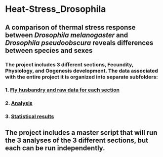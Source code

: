 # Heat-Stress_Drosophila
## A comparison of thermal stress response between _Drosophila melanogaster_ and _Drosophila pseudoobscura_ reveals differences between species and sexes

### The project includes 3 different sections, Fecundity, Physiology, and Oogenesis development. The data associated with the entire project it is organized into separate subfolders:

### 1. [Fly husbandry and raw data for each section](https://github.com/StevisonLab/Heat_stress_Drosophilla/tree/main/rawdata)
### 2. [Analysis](https://github.com/StevisonLab/Heat_stress_Drosophilla/tree/main/scripts)
### 3. [Statistical results](https://github.com/StevisonLab/Heat_stress_Drosophilla/tree/main/Stats)

## The project includes a master script that will run the 3 analyses of the 3 different sections, but each can be run independently.
